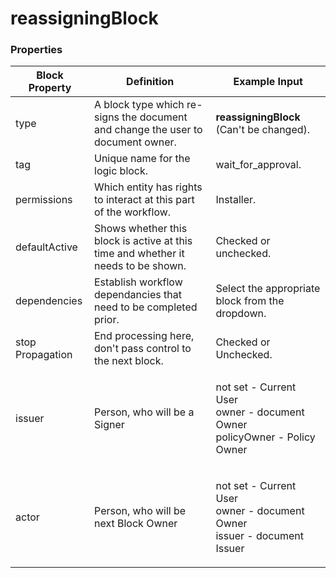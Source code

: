 # reassigningBlock

### Properties

| Block Property   | Definition                                                                        | Example Input                                                                         |
| ---------------- | --------------------------------------------------------------------------------- | ------------------------------------------------------------------------------------- |
| type             | A block type which re-signs the document and change the user to document owner.   | **reassigningBlock** (Can't be changed).                                              |
| tag              | Unique name for the logic block.                                                  | wait\_for\_approval.                                                                  |
| permissions      | Which entity has rights to interact at this part of the workflow.                 | Installer.                                                                            |
| defaultActive    | Shows whether this block is active at this time and whether it needs to be shown. | Checked or unchecked.                                                                 |
| dependencies     | Establish workflow dependancies that need to be completed prior.                  | Select the appropriate block from the dropdown.                                       |
| stop Propagation | End processing here, don't pass control to the next block.                        | Checked or Unchecked.                                                                 |
| issuer           | Person, who will be a Signer                                                      | <p>not set - Current User<br>owner - document Owner<br>policyOwner - Policy Owner</p> |
| actor            | Person, who will be next Block Owner                                              | <p>not set - Current User<br>owner - document Owner<br>issuer - document Issuer</p>   |

